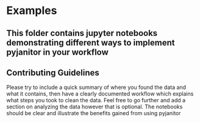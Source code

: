 # Examples

## This folder contains jupyter notebooks demonstrating different ways to implement pyjanitor in your workflow

## Contributing Guidelines
Please try to include a quick summary of where you found the data and what it contains, then have a clearly documented workflow which explains what steps you took to clean the data. Feel free to go further and add a section on analyzing the data however that is optional. The notebooks should be clear and illustrate the benefits gained from using pyjanitor

